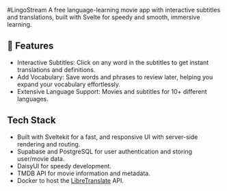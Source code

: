 #LingoStream
A free language-learning movie app with interactive subtitles and translations, built with Svelte for speedy and smooth, immersive learning.

## 🚀 Features
- Interactive Subtitles: Click on any word in the subtitles to get instant translations and definitions.
- Add Vocabulary: Save words and phrases to review later, helping you expand your vocabulary effortlessly.
- Extensive Language Support: Movies and subtitles for 10+ different languages.

## Tech Stack
- Built with Sveltekit for a fast, and responsive UI with server-side rendering and routing.
- Supabase and PostgreSQL for user authentication and storing user/movie data.
- DaisyUI for speedy development.
- TMDB API for movie information and metadata.
- Docker to host the [LibreTranslate](https://libretranslate.com/) API.
